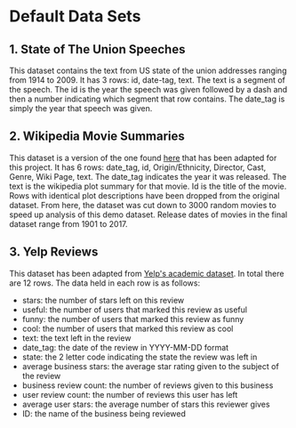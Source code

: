 # Default Data Sets
## 1. State of The Union Speeches 
This dataset contains the text from US state of the union addresses ranging from 1914 to 2009. It has 3 rows: id, date-tag, text. The text is a segment of the speech. The id is the year the speech was given followed by a dash and then a number indicating which segment that row contains. The date_tag is simply the year that speech was given. 
## 2. Wikipedia Movie Summaries
This dataset is a version of the one found [here](https://www.kaggle.com/jrobischon/wikipedia-movie-plots) that has been adapted for this project. It has 6 rows: date_tag, id, Origin/Ethnicity, Director, Cast, Genre, Wiki Page, text. The date_tag indicates the year it was released. The text is the wikipedia plot summary for that movie. Id is the title of the movie. Rows with identical plot descriptions have been dropped from the original dataset. From here, the dataset was cut down to 3000 random movies to speed up analysis of this demo dataset. Release dates of movies in the final dataset range from 1901 to 2017.
## 3. Yelp Reviews
This dataset has been adapted from [Yelp's academic dataset](https://www.yelp.com/dataset). In total there are 12 rows. The data held in each row is as follows:
 - stars: the number of stars left on this review
 - useful: the number of users that marked this review as useful
 - funny: the number of users that marked this review as funny
 - cool: the number of users that marked this review as cool
 - text: the text left in the review
 - date_tag: the date of the review in YYYY-MM-DD format
 - state: the 2 letter code indicating the state the review was left in
 - average business stars: the average star rating given to the subject of the review
 - business review count: the number of reviews given to this business
 - user review count: the number of reviews this user has left
 - average user stars: the average number of stars this reviewer gives
 - ID: the name of the business being reviewed